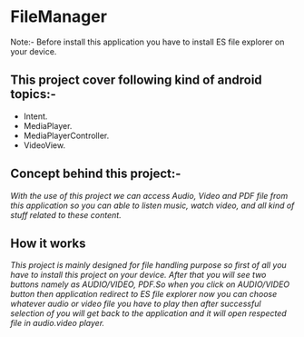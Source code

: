 # FileManager
Note:- Before install this application you have to install ES file explorer on your device.

## **This project cover following kind of android topics:-**
* Intent. 
* MediaPlayer. 
* MediaPlayerController.
* VideoView.

## **Concept behind this project:-**
*With the use of this project we can access Audio, Video and PDF file from this application so you can able to listen music, watch video, and all kind of stuff related to these content.*

## **How it works**
_This project is mainly designed for file handling purpose so first of all you have to install this project on your device. After that you will see two buttons namely as AUDIO/VIDEO, PDF.So when you click on AUDIO/VIDEO button then application redirect to ES file explorer now you can choose whatever audio or video file you have to play then after successful selection of you will get back to the application and it will open respected file in audio.video player._

